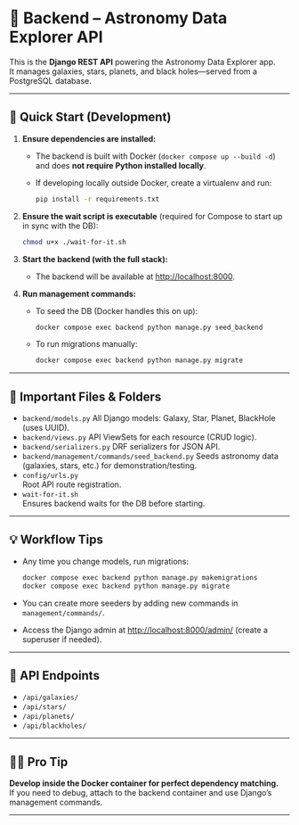 # 🌌 Backend – Astronomy Data Explorer API

This is the **Django REST API** powering the Astronomy Data Explorer app.  
It manages galaxies, stars, planets, and black holes—served from a PostgreSQL database.

---

## 🚀 Quick Start (Development)

1. **Ensure dependencies are installed:**
    - The backend is built with Docker (`docker compose up --build -d`) and does **not require Python installed locally**.
    - If developing locally outside Docker, create a virtualenv and run:

        ```sh
        pip install -r requirements.txt
        ```

2. **Ensure the wait script is executable** (required for Compose to start up in sync with the DB):

    ```sh
    chmod u+x ./wait-for-it.sh
    ```

3. **Start the backend (with the full stack):**
    - The backend will be available at [http://localhost:8000](http://localhost:8000).

4. **Run management commands:**
    - To seed the DB (Docker handles this on up):  

      ```sh
      docker compose exec backend python manage.py seed_backend
      ```

    - To run migrations manually:  

      ```sh
      docker compose exec backend python manage.py migrate
      ```

---

## 📁 Important Files & Folders

- `backend/models.py`
  All Django models: Galaxy, Star, Planet, BlackHole (uses UUID).
- `backend/views.py`
  API ViewSets for each resource (CRUD logic).
- `backend/serializers.py`
  DRF serializers for JSON API.
- `backend/management/commands/seed_backend.py`
  Seeds astronomy data (galaxies, stars, etc.) for demonstration/testing.
- `config/urls.py`  
  Root API route registration.
- `wait-for-it.sh`  
  Ensures backend waits for the DB before starting.

---

## 💡 Workflow Tips

- Any time you change models, run migrations:

    ```sh
    docker compose exec backend python manage.py makemigrations
    docker compose exec backend python manage.py migrate
    ```

- You can create more seeders by adding new commands in `management/commands/`.
- Access the Django admin at [http://localhost:8000/admin/](http://localhost:8000/admin/) (create a superuser if needed).

---

## 🌌 API Endpoints

- `/api/galaxies/`
- `/api/stars/`
- `/api/planets/`
- `/api/blackholes/`

---

## 🧑‍🚀 Pro Tip

**Develop inside the Docker container for perfect dependency matching.**  
If you need to debug, attach to the backend container and use Django’s management commands.

---
